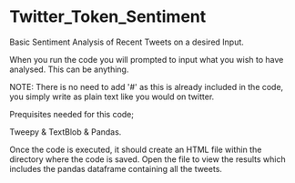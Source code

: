 # Twitter_Token_Sentiment
Basic Sentiment Analysis of Recent Tweets on a desired Input.

When you run the code you will prompted to input what you wish to have analysed. This can be anything. 

NOTE: There is no need to add '#' as this is already included in the code, you simply write as plain text like you would on twitter. 

Prequisites needed for this code;  

Tweepy & TextBlob & Pandas.

Once the code is executed, it should create an HTML file within the directory where the code is saved. Open the file to view the results which includes the pandas dataframe containing all the tweets.
